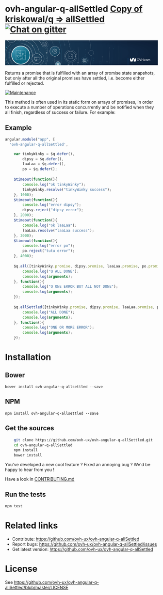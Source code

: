 # ovh-angular-q-allSettled [Copy of kriskowal/q => allSettled](https://github.com/kriskowal/q/wiki/API-Reference "Documentation") [![Chat on gitter](https://img.shields.io/gitter/room/ovh/ux.svg)](https://gitter.im/ovh/ux)

![OVH components](githubBanner.png)

Returns a promise that is fulfilled with an array of promise state snapshots, but only after all the original promises have settled, i.e. become either fulfilled or rejected.

[![Maintenance](https://img.shields.io/maintenance/yes/2017.svg)]()


This method is often used in its static form on arrays of promises, in order to execute a number of operations concurrently and be notified when they all finish, regardless of success or failure. For example:

## Example

```javascript
angular.module("app", [
  'ovh-angular-q-allSettled',
```

```javascript
    var tinkyWinky = $q.defer(),
        dipsy = $q.defer(),
        laaLaa = $q.defer(),
        po = $q.defer();

    $timeout(function(){
        console.log("ok tinkyWinky");
        tinkyWinky.resolve("tinkyWinky success");
    }, 1000);
    $timeout(function(){
        console.log("error dipsy");
        dipsy.reject("dipsy error");
    }, 2000);
    $timeout(function(){
        console.log("ok laaLaa");
        laaLaa.resolve("laaLaa success");
    }, 3000);
    $timeout(function(){
        console.log("error po");
        po.reject("tutu error");
    }, 4000);

    $q.all([tinkyWinky.promise, dipsy.promise, laaLaa.promise, po.promise]).then(function(){
        console.log("Q ALL DONE");
        console.log(arguments);
    }, function(){
        console.log("Q ONE ERROR BUT ALL NOT DONE");
        console.log(arguments);
    });

    $q.allSettled([tinkyWinky.promise, dipsy.promise, laaLaa.promise, po.promise]).then(function(){
        console.log("ALL DONE");
        console.log(arguments);
    }, function(){
        console.log("ONE OR MORE ERROR");
        console.log(arguments);
    });
```


# Installation

## Bower
    bower install ovh-angular-q-allsettled --save

## NPM

    npm install ovh-angular-q-allsettled --save

## Get the sources

```bash
    git clone https://github.com/ovh-ux/ovh-angular-q-allSettled.git
    cd ovh-angular-q-allSettled
    npm install
    bower install
```

You've developed a new cool feature ? Fixed an annoying bug ? We'd be happy
to hear from you !

Have a look in [CONTRIBUTING.md](https://github.com/ovh-ux/ovh-angular-q-allSettled/blob/master/CONTRIBUTING.md)

## Run the tests

```bash
npm test
```

# Related links

 * Contribute: https://github.com/ovh-ux/ovh-angular-q-allSettled
 * Report bugs: https://github.com/ovh-ux/ovh-angular-q-allSettled/issues
 * Get latest version: https://github.com/ovh-ux/ovh-angular-q-allSettled

# License

See https://github.com/ovh-ux/ovh-angular-q-allSettled/blob/master/LICENSE
